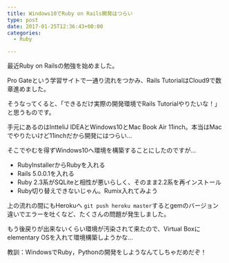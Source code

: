 ```yaml
---
title: Windows10でRuby on Rails開発はつらい
type: post
date: 2017-01-25T12:36:43+00:00
categories:
  - Ruby

---
```

最近Ruby on Railsの勉強を始めました。

Pro Gateという学習サイトで一通り流れをつかみ、Rails TutorialはCloud9で数章進めました。

そうなってくると、「できるだけ実際の開発環境でRails Tutorialやりたいな！」と思うものです。

手元にあるのはIntteliJ IDEAとWindows10とMac Book Air 11inch。本当はMacでやりたいけど11inchだから開発にはつらい…

そこでやむを得ずWindows10へ環境を構築することにしたのですが…

  * RubyInstallerからRubyを入れる
  * Rails 5.0.0.1を入れる
  * Ruby 2.3系がSQLiteと相性が悪いらしく、そのまま2.2系を再インストール
  * Ruby切り替えできないじゃん。Rumix入れてみよう

上の流れの間にもHerokuへ `git push heroku master`するとgemのバージョン違いでエラーを吐くなど、たくさんの問題が発生しました。

もう後戻りが出来ないくらい環境が汚染されて来たので、Virtual Boxにelementary OSを入れて環境構築しようかな…

<div class="kirin_box">
  教訓：WindowsでRuby，Pythonの開発をしようなんてしちゃだめだぞ！
</div>